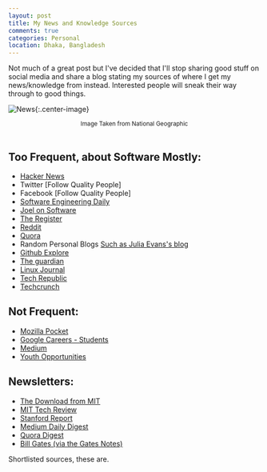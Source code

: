 ```yaml
---
layout: post
title: My News and Knowledge Sources
comments: true
categories: Personal
location: Dhaka, Bangladesh
---
```


Not much of a great post but I've decided that I'll stop sharing good stuff on social media and share a blog stating my sources of where I get my news/knowledge from instead. Interested people will sneak their way through to good things.

![News](https://news.nationalgeographic.com/content/dam/news/photos/000/786/78619.ngsversion.1469638820619.adapt.1900.1.jpg){:.center-image}
<center> <small>Image Taken from National Geographic</small> </center> <br>


## Too Frequent, about Software Mostly:

- [Hacker News](http://news.ycombinator.com/)
- Twitter  [Follow Quality People]
- Facebook [Follow Quality People]
- [Software Engineering Daily](https://softwareengineeringdaily.com/)
- [Joel on Software](https://www.joelonsoftware.com/)
- [The Register](https://www.theregister.co.uk/)
- [Reddit](http://reddit.com/)
- [Quora](http://quora.com/)
- Random Personal Blogs [Such as Julia Evans's blog](https://jvns.ca)
- [Github Explore](https://github.com/explore)
- [The guardian](https://www.theguardian.com/international)
- [Linux Journal](https://www.linuxjournal.com/)
- [Tech Republic](https://www.techrepublic.com/)
- [Techcrunch](https://techcrunch.com/)

## Not Frequent:

- [Mozilla Pocket](https://getpocket.com/explore/)
- [Google Careers - Students](https://careers.google.com/students)
- [Medium](https://medium.com/)
- [Youth Opportunities](https://www.youthop.com/)

## Newsletters:

- [The Download from MIT](https://www.technologyreview.com/the-download/)
- [MIT Tech Review](https://go.technologyreview.com/newsletters)
- [Stanford Report](https://news.stanford.edu/stanford-report/)
- [Medium Daily Digest](https://medium.com/@ExtendedDigest)
- [Quora Digest](https://www.quora.com/settings/notifications)
- [Bill Gates (via the Gates Notes)](https://www.gatesnotes.com/)

Shortlisted sources, these are.
